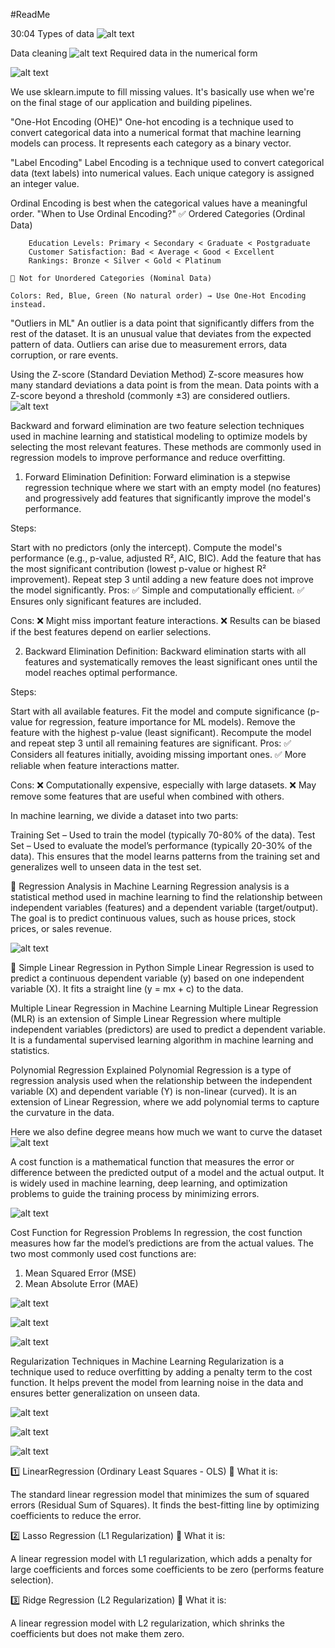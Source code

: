 #ReadMe

30:04 
Types of data 
![alt text](image-1.png)

Data cleaning
 ![alt text](image-2.png)
 Required data in the numerical form

 ![alt text](image-3.png)


We use sklearn.impute to fill missing values.
It's basically use when we're on the final stage of our application and building pipelines.


"One-Hot Encoding (OHE)"
        One-hot encoding is a technique used to convert categorical data into a numerical format that machine learning models can process. It represents each category as a binary vector.


"Label Encoding"
        Label Encoding is a technique used to convert categorical data (text labels) into numerical values. Each unique category is assigned an integer value.


Ordinal Encoding is best when the categorical values have a meaningful order.
"When to Use Ordinal Encoding?"
    ✅ Ordered Categories (Ordinal Data)

        Education Levels: Primary < Secondary < Graduate < Postgraduate
        Customer Satisfaction: Bad < Average < Good < Excellent
        Rankings: Bronze < Silver < Gold < Platinum

    🚫 Not for Unordered Categories (Nominal Data)

    Colors: Red, Blue, Green (No natural order) → Use One-Hot Encoding instead.


"Outliers in ML"
        An outlier is a data point that significantly differs from the rest of the dataset. It is an unusual value that deviates from the expected pattern of data. Outliers can arise due to measurement errors, data corruption, or rare events.



Using the Z-score (Standard Deviation Method)
    Z-score measures how many standard deviations a data point is from the mean. Data points with a Z-score beyond a threshold (commonly ±3) are considered outliers.
![alt text](image-4.png)





Backward and forward elimination are two feature selection techniques used in machine learning and statistical modeling to optimize models by selecting the most relevant features. These methods are commonly used in regression models to improve performance and reduce overfitting.

1. Forward Elimination
Definition:
Forward elimination is a stepwise regression technique where we start with an empty model (no features) and progressively add features that significantly improve the model's performance.

Steps:

Start with no predictors (only the intercept).
Compute the model's performance (e.g., p-value, adjusted R², AIC, BIC).
Add the feature that has the most significant contribution (lowest p-value or highest R² improvement).
Repeat step 3 until adding a new feature does not improve the model significantly.
Pros:
✅ Simple and computationally efficient.
✅ Ensures only significant features are included.

Cons:
❌ Might miss important feature interactions.
❌ Results can be biased if the best features depend on earlier selections.

2. Backward Elimination
Definition:
Backward elimination starts with all features and systematically removes the least significant ones until the model reaches optimal performance.

Steps:

Start with all available features.
Fit the model and compute significance (p-value for regression, feature importance for ML models).
Remove the feature with the highest p-value (least significant).
Recompute the model and repeat step 3 until all remaining features are significant.
Pros:
✅ Considers all features initially, avoiding missing important ones.
✅ More reliable when feature interactions matter.

Cons:
❌ Computationally expensive, especially with large datasets.
❌ May remove some features that are useful when combined with others.



In machine learning, we divide a dataset into two parts:

Training Set – Used to train the model (typically 70-80% of the data).
Test Set – Used to evaluate the model’s performance (typically 20-30% of the data).
This ensures that the model learns patterns from the training set and generalizes well to unseen data in the test set.



📌 Regression Analysis in Machine Learning
Regression analysis is a statistical method used in machine learning to find the relationship between independent variables (features) and a dependent variable (target/output). The goal is to predict continuous values, such as house prices, stock prices, or sales revenue.

![alt text](image-5.png)




📌 Simple Linear Regression in Python
Simple Linear Regression is used to predict a continuous dependent variable (y) based on one independent variable (X). It fits a straight line (y = mx + c) to the data.



Multiple Linear Regression in Machine Learning
Multiple Linear Regression (MLR) is an extension of Simple Linear Regression where multiple independent variables (predictors) are used to predict a dependent variable. It is a fundamental supervised learning algorithm in machine learning and statistics.




Polynomial Regression Explained
Polynomial Regression is a type of regression analysis used when the relationship between the independent variable (X) and dependent variable (Y) is non-linear (curved). It is an extension of Linear Regression, where we add polynomial terms to capture the curvature in the data.

Here we also define degree means how much we want to curve the dataset
![alt text](image-6.png)




A cost function is a mathematical function that measures the error or difference between the predicted output of a model and the actual output. It is widely used in machine learning, deep learning, and optimization problems to guide the training process by minimizing errors.

![alt text](image-7.png)


Cost Function for Regression Problems
In regression, the cost function measures how far the model’s predictions are from the actual values. The two most commonly used cost functions are:

1. Mean Squared Error (MSE)
2. Mean Absolute Error (MAE)


![alt text](image-8.png)


![alt text](image-9.png)


![alt text](image-10.png)



Regularization Techniques in Machine Learning
Regularization is a technique used to reduce overfitting by adding a penalty term to the cost function. It helps prevent the model from learning noise in the data and ensures better generalization on unseen data.

![alt text](image-11.png)


![alt text](image-12.png)


![alt text](image-13.png)



1️⃣ LinearRegression (Ordinary Least Squares - OLS)
📌 What it is:

The standard linear regression model that minimizes the sum of squared errors (Residual Sum of Squares).
It finds the best-fitting line by optimizing coefficients to reduce the error.



2️⃣ Lasso Regression (L1 Regularization)
📌 What it is:

A linear regression model with L1 regularization, which adds a penalty for large coefficients and forces some coefficients to be zero (performs feature selection).



3️⃣ Ridge Regression (L2 Regularization)
📌 What it is:

A linear regression model with L2 regularization, which shrinks the coefficients but does not make them zero.